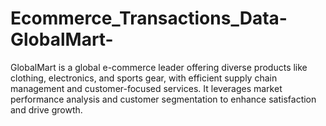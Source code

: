 # Ecommerce_Transactions_Data-GlobalMart-
GlobalMart is a global e-commerce leader offering diverse products like clothing, electronics, and sports gear, with efficient supply chain management and customer-focused services. It leverages market performance analysis and customer segmentation to enhance satisfaction and drive growth.
